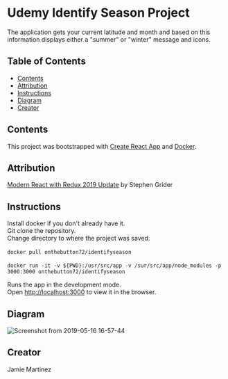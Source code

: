 # Udemy Identify Season Project

The application gets your current latitude and month and based on this information displays either a "summer" or "winter" message and icons.

## Table of Contents

* [Contents](#contents)
* [Attribution](#attribution)
* [Instructions](#instructions)
* [Diagram](#diagram)
* [Creator](#creator)

## Contents
This project was bootstrapped with [Create React App](https://github.com/facebook/create-react-app) and [Docker](http://www.docker.com). 

## Attribution
[Modern React with Redux 2019 Update](https://www.udemy.com/react-redux/) by Stephen Grider

## Instructions

Install docker if you don't already have it.<br>
Git clone the repository.<br>
Change directory to where the project was saved.<br><br>
`docker pull onthebutton72/identifyseason`<br><br>
`docker run -it -v ${PWD}:/usr/src/app -v /sur/src/app/node_modules -p 3000:3000 onthebutton72/identifyseason`

Runs the app in the development mode.<br>
Open [http://localhost:3000](http://localhost:3000) to view it in the browser.

## Diagram
![Screenshot from 2019-05-16 16-57-44](https://user-images.githubusercontent.com/35273190/57894440-cc530400-77fb-11e9-9635-e54f5e1a7781.png)

## Creator
Jamie Martinez
